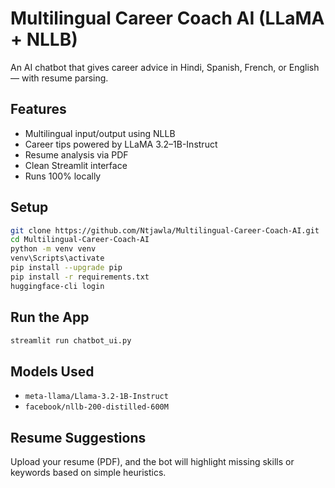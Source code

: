 
#  Multilingual Career Coach AI (LLaMA + NLLB)

An AI chatbot that gives career advice in Hindi, Spanish, French, or English — with resume parsing.

##  Features
- Multilingual input/output using NLLB
- Career tips powered by LLaMA 3.2–1B-Instruct
- Resume analysis via PDF
- Clean Streamlit interface
- Runs 100% locally

## Setup
```bash
git clone https://github.com/Ntjawla/Multilingual-Career-Coach-AI.git
cd Multilingual-Career-Coach-AI
python -m venv venv
venv\Scripts\activate
pip install --upgrade pip
pip install -r requirements.txt
huggingface-cli login
```

## Run the App
```bash
streamlit run chatbot_ui.py
```

## Models Used
- `meta-llama/Llama-3.2-1B-Instruct`
- `facebook/nllb-200-distilled-600M`

## Resume Suggestions
Upload your resume (PDF), and the bot will highlight missing skills or keywords based on simple heuristics.
